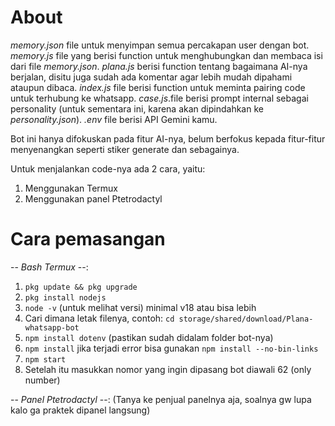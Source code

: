 # About
*_memory.json_* file untuk menyimpan semua percakapan user dengan bot.
*_memory.js_* file yang berisi function untuk menghubungkan dan membaca isi dari file _memory.json_.
*_plana.js_* berisi function tentang bagaimana AI-nya berjalan, disitu juga sudah ada komentar agar lebih mudah dipahami ataupun dibaca.
*_index.js_* file berisi function untuk meminta pairing code untuk terhubung ke whatsapp.
*_case.js_*.file berisi prompt internal sebagai personality (untuk sementara ini, karena akan dipindahkan ke _personality.json_).
*_.env_* file berisi API Gemini kamu.

Bot ini hanya difokuskan pada fitur AI-nya, belum berfokus kepada fitur-fitur menyenangkan seperti stiker generate dan sebagainya.

Untuk menjalankan code-nya ada 2 cara, yaitu:
1. Menggunakan Termux
2. Menggunakan panel Ptetrodactyl

# Cara pemasangan 
-- *Bash Termux* --:
1. ```pkg update && pkg upgrade```
2. ```pkg install nodejs```
3. ```node -v``` (untuk melihat versi) minimal v18 atau bisa lebih
4. Cari dimana letak filenya, contoh: ```cd storage/shared/download/Plana-whatsapp-bot```
5. ```npm install dotenv``` (pastikan sudah didalam folder bot-nya) 
6. ```npm install``` jika terjadi error bisa gunakan ```npm install --no-bin-links```
7. ```npm start```
8. Setelah itu masukkan nomor yang ingin dipasang bot diawali 62 (only number) 

-- *Panel Ptetrodactyl* --:
(Tanya ke penjual panelnya aja, soalnya gw lupa kalo ga praktek dipanel langsung) 
